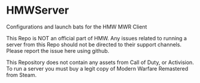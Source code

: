 # HMWServer
Configurations and launch bats for the HMW MWR Client

This Repo is NOT an official part of HMW. Any issues related to running a server from this Repo should not be directed to their support channels. Please report the issue here using github.


This Repository does not contain any assets from Call of Duty, or Activision. To run a server you must buy a legit copy of Modern Warfare Remastered from Steam. 
